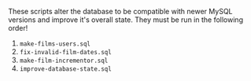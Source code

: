 These scripts alter the database to be compatible with newer MySQL versions and improve it's overall state. They must be run in the following order!

1. `make-films-users.sql`
1. `fix-invalid-film-dates.sql`
1. `make-film-incrementor.sql`
1. `improve-database-state.sql`
